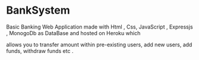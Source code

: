 # BankSystem

Basic Banking Web Application made with Html , Css, JavaScript , Expressjs , MonogoDb as DataBase and hosted on Heroku which

allows you to transfer amount within pre-existing users, add new
users, add funds, withdraw funds etc .
